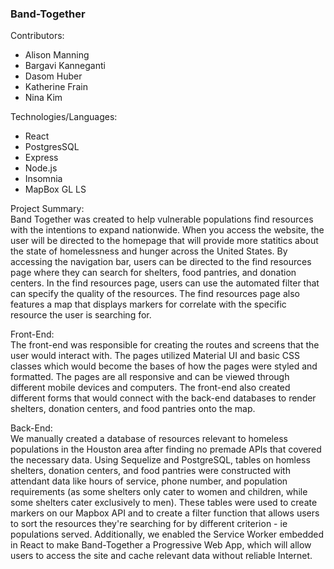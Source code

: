 ### Band-Together

Contributors: 
- Alison Manning
- Bargavi Kanneganti
- Dasom Huber
- Katherine Frain
- Nina Kim

Technologies/Languages: 
- React 
- PostgresSQL
- Express
- Node.js
- Insomnia
- MapBox GL LS

Project Summary:<br>
Band Together was created to help vulnerable populations find resources with the intentions to expand nationwide. When you access the website, the user will be directed to the homepage that will provide more statitics about the state of homelessness and hunger across the United States. By accessing the navigation bar, users can be directed to the find resources page where they can search for shelters, food pantries, and donation centers. In the find resources page, users can use the automated filter that can specify the quality of the resources. The find resources page also features a map that displays markers for correlate with the specific resource the user is searching for. 

Front-End: <br>
The front-end was responsible for creating the routes and screens that the user would interact with. The pages utilized Material UI and basic CSS classes which would become the bases of how the pages were styled and formatted. The pages are all responsive and can be viewed through different mobile devices and computers. The front-end also created different forms that would connect with the back-end databases to render shelters, donation centers, and food pantries onto the map. 

Back-End:<br>
We manually created a database of resources relevant to homeless populations in the Houston area after finding no premade APIs that covered the necessary data. Using Sequelize and PostgreSQL, tables on homless shelters, donation centers, and food pantries were constructed with attendant data like hours of service, phone number, and population requirements (as some shelters only cater to women and children, while some shelters cater exclusively to men). These tables were used to create markers on our Mapbox API and to create a filter function that allows users to sort the resources they're searching for by different criterion - ie populations served. Additionally, we enabled the Service Worker embedded in React to make Band-Together a Progressive Web App, which will allow users to access the site and cache relevant data without reliable Internet.
